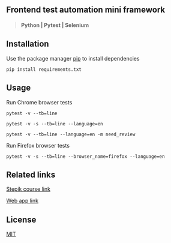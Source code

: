 ## Frontend test automation mini framework

> #### Python | Pytest | Selenium

## Installation

Use the package manager [pip](https://pip.pypa.io/en/stable/) to install dependencies

```
pip install requirements.txt 
```

## Usage

Run Chrome browser tests

```
pytest -v --tb=line
```

```
pytest -v -s --tb=line --language=en
```

```
pytest -v --tb=line --language=en -m need_review
```

Run Firefox browser tests

```
pytest -v -s --tb=line --browser_name=firefox --language=en
```

## Related links

[Stepik course link](https://stepik.org/course/575/)

[Web app link](http://selenium1py.pythonanywhere.com/)

## License

[MIT](https://choosealicense.com/licenses/mit/)
